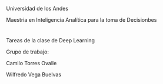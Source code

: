 Universidad de los Andes

Maestria en Inteligencia Analítica para la toma de Decisionbes
# 
Tareas de la clase de Deep Learning

Grupo de trabajo:

Camilo Torres Ovalle

Wilfredo Vega Buelvas
